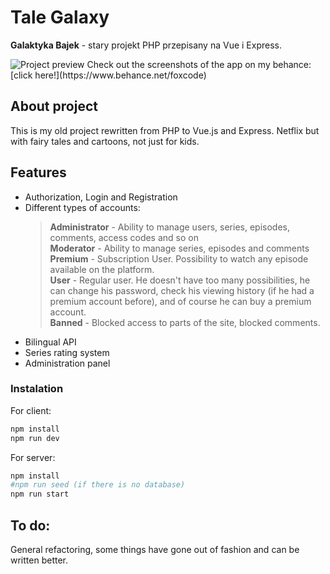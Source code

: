 # Tale Galaxy 
**Galaktyka Bajek** - stary projekt PHP przepisany na Vue i Express. 

<img src="https://i.imgur.com/Upa2l3j.png" alt="Project preview">
Check out the screenshots of the app on my behance: [click here!](https://www.behance.net/foxcode)


## About project
This is my old project rewritten from PHP to Vue.js and Express. Netflix but with fairy tales and cartoons, not just for kids.

## Features
  - Authorization, Login and Registration
- Different types of accounts: 
  > **Administrator** - Ability to manage users, series, episodes, comments, access codes and so on<br>
  > **Moderator** - Ability to manage series, episodes and comments <br>
  > **Premium** - Subscription User. Possibility to watch any episode available on the platform. <br>
  > **User** - Regular user. He doesn't have too many possibilities, he can change his password, check his viewing history (if he had a premium account before), and of course he can buy a premium account. <br>
  > **Banned** - Blocked access to parts of the site, blocked comments. 
- Bilingual API
- Series rating system 
- Administration panel 

### Instalation
For client:
```bash
npm install
npm run dev
```
For server:
```bash
npm install
#npm run seed (if there is no database)
npm run start
```

## To do:
General refactoring, some things have gone out of fashion and can be written better.